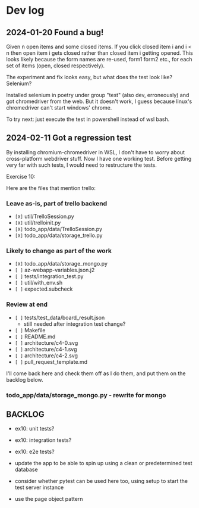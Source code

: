 # Dev log

## 2024-01-20 Found a bug!

Given n open items and some closed items.  If you click closed item i and i < n then open item i gets closed rather than closed item i getting opened.  This looks likely because the form names are re-used, form1 form2 etc., for each set of items (open, closed respectively).

The experiment and fix looks easy, but what does the test look like? Selenium?

Installed selenium in poetry under group "test" (also dev, erroneously) and got chromedriver from the web.  But it doesn't work, I guess because linux's chromedriver can't start windows' chrome.

To try next: just execute the test in powershell instead of wsl bash.

## 2024-02-11 Got a regression test

By installing chromium-chromedriver in WSL, I don't have to worry about cross-platform webdriver stuff.  Now I have one working test.  Before getting very far with such tests, I would need to restructure the tests.

Exercise 10:

Here are the files that mention trello:

### Leave as-is, part of trello backend
* `[X]` util/TrelloSession.py
* `[X]` util/trelloinit.py
* `[X]` todo_app/data/TrelloSession.py
* `[X]` todo_app/data/storage_trello.py 

### Likely to change as part of the work
* `[X]` todo_app/data/storage_mongo.py
* `[ ]` az-webapp-variables.json.j2
* `[ ]` tests/integration_test.py
* `[ ]` util/with_env.sh
* `[ ]` expected.subcheck

### Review at end
* `[ ]` tests/test_data/board_result.json
    - still needed after integration test change?
* `[ ]` Makefile
* `[ ]` README.md
* `[ ]` architecture/c4-0.svg
* `[ ]` architecture/c4-1.svg
* `[ ]` architecture/c4-2.svg
* `[ ]` pull_request_template.md

I'll come back here and check them off as I do them, and put them on the backlog below.

### todo_app/data/storage_mongo.py - rewrite for mongo



## BACKLOG


* ex10: unit tests?
* ex10: integration tests?
* ex10: e2e tests?

* update the app to be able to spin up using a clean or predetermined test database
* consider whether pytest can be used here too, using setup to start the test server instance
* use the page object pattern



